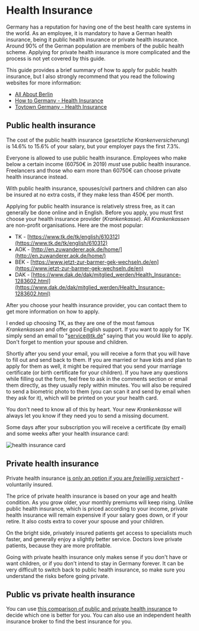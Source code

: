 # Health Insurance

Germany has a reputation for having one of the best health care systems in the world. As an employee, it is mandatory to have a German health insurance, being it public health insurance or private health insurance. Around 90% of the German population are members of the public health scheme. Applying for private health insurance is more complicated and the process is not yet covered by this guide.

This guide provides a brief summary of how to apply for public health insurance, but I also strongly recommend that you read the following websites for more information:

- [All About Berlin](https://allaboutberlin.com/guides/german-health-insurance)
- [How to Germany - Health Insurance](http://www.howtogermany.com/pages/healthinsurance.html)
- [Toytown Germany - Health Insurance](http://www.toytowngermany.com/wiki/Health_insurance)

## Public health insurance

The cost of the public health insurance (*gesetzliche Krankenversicherung*) is 14.6% to 15.6% of your salary, but your employer pays the first 7.3%.

Everyone is allowed to use public health insurance. Employees who make below a certain income (60750€ in 2019) *must* use public health insurance. Freelancers and those who earn more than 60750€ can choose private health insurance instead.

With public health insurance, spouses/civil partners and children can also be insured at no extra costs, if they make less than 450€ per month.

Applying for public health insurance is relatively stress free, as it can generally be done online and in English. Before you apply, you must first choose your health insurance provider (*Krankenkasse*). All *Krankenkassen* are non-profit organisations. Here are the most popular:

 - TK - [https://www.tk.de/tk/english/610312](https://www.tk.de/tk/english/610312)
 - AOK - [http://en.zuwanderer.aok.de/home/](http://en.zuwanderer.aok.de/home/)
 - BEK - [https://www.jetzt-zur-barmer-gek-wechseln.de/en](https://www.jetzt-zur-barmer-gek-wechseln.de/en)
 - DAK - [https://www.dak.de/dak/mitglied_werden/Health_Insurance-1283602.html](https://www.dak.de/dak/mitglied_werden/Health_Insurance-1283602.html)

After you choose your health insurance provider, you can contact them to get more information on how to apply.

I ended up choosing TK, as they are one of the most famous *Krankenkassen* and offer good English support. If you want to apply for TK simply send an email to "service@tk.de" saying that you would like to apply. Don't forget to mention your spouse and children.

Shortly after you send your email, you will receive a form that you will have to fill out and send back to them. If you are married or have kids and plan to apply for them as well, it might be required that you send your marriage certificate (or birth certificate for your children). If you have any questions while filling out the form, feel free to ask in the comments section or email them directly, as they usually reply within minutes. You will also be required to send a biometric photo to them (you can scan it and send by email when they ask for it), which will be printed on your your health card.

You don't need to know all of this by heart. Your new *Krankenkasse* will always let you know if they need you to send a missing document.

Some days after your subscription you will receive a certificate (by email) and some weeks after your health insurance card:

![health insurance card](https://cloud.githubusercontent.com/assets/2975955/16856590/4d38d912-4a1b-11e6-9cbb-8feaab9a1203.png)

## Private health insurance

Private health insurance [is only an option if you are *freiwillig versichert*](https://allaboutberlin.com/guides/german-health-insurance#what-are-your-options) - voluntarily insured.

The price of private health insurance is based on your age and health condition. As you grow older, your monthly premiums will keep rising. Unlike public health insurance, which is priced according to your income, private health insurance will remain expensive if your salary goes down, or if your retire. It also costs extra to cover your spouse and your children.

On the bright side, privately insured patients get access to specialists much faster, and generally enjoy a slightly better service. Doctors love private patients, because they are more profitable.

Going with private health insurance only makes sense if you don't have or want children, or if you don't intend to stay in Germany forever. It can be very difficult to switch back to public health insurance, so make sure you understand the risks before going private.

## Public vs private health insurance

You can use [this comparison of public and private health insurance](https://allaboutberlin.com/guides/german-health-insurance) to decide which one is better for you. You can also use an independent health insurance broker to find the best insurance for you.
